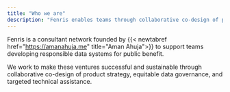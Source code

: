 ```yaml
---
title: "Who we are"
description: "Fenris enables teams through collaborative co-design of product strategy, equitable data governance, and targeted technical assistance."
---
```


Fenris is a consultant network founded by {{< newtabref href="https://amanahuja.me" title="Aman Ahuja">}} to support teams developing responsible data systems for public benefit. 

We work to make these ventures successful and sustainable through collaborative co-design of product strategy, equitable data governance, and targeted technical assistance.

